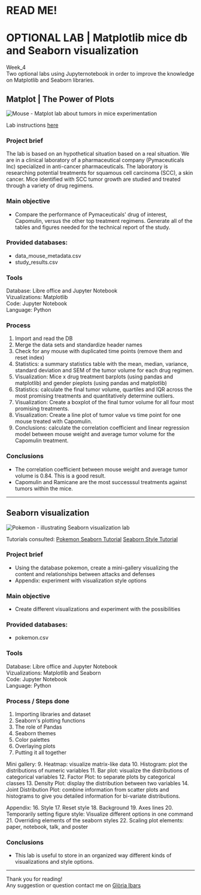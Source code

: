 # READ ME!

# OPTIONAL LAB |  Matplotlib mice db and Seaborn visualization
Week_4   
Two optional labs using Jupyternotebook in order to improve the knowledge on Matplotlib and Seaborn libraries. 

## Matplot | The Power of Plots
![Mouse - Matplot lab about tumors in mice experimentation](/readme_media/mouse.png|URL "mouse")

Lab instructions [here](https://github.com/redeat17/Matplotlib-Challenge "Matplotlib  challenge")

### Project brief
The lab is based on an hypothetical situation based on a real situation.
We are in a clinical laboratory of a pharmaceutical company (Pymaceuticals Inc) specialized in anti-cancer pharmaceuticals. The laboratory is researching potential treatments for squamous cell carcinoma (SCC), a skin cancer. Mice identified with SCC tumor growth are studied and treated through a variety of drug regimens. 

### Main objective
- Compare the performance of Pymaceuticals' drug of interest, Capomulin, versus the other top treatment regimens. Generate all of the tables and figures needed for the technical report of the study.

### Provided databases:
+ data_mouse_metadata.csv
+ study_results.csv

### Tools
Database: Libre office and Jupyter Notebook  
Vizualizations: Matplotlib  
Code: Jupyter Notebook  
Language: Python  

### Process
1. Import and read the DB
2. Merge the data sets and standardize header names
4. Check for any mouse with duplicated time points (remove them and reset index)
5. Statistics: a summary statistics table with the mean, median, variance, standard deviation and SEM of the tumor volume for each drug regimen.
6. Visualization: Mice x drug treatment barplots (using pandas and matplotlib) and gender pieplots (using pandas and matplotlib)
8. Statistics: calculate the final tumor volume, quartiles and IQR across the most promising treatments and quantitatively determine outliers.
9. Visualization: Create a boxplot of the final tumor volume for all four most promising treatments.
10. Visualization: Create a line plot of tumor value vs time point for one mouse treated with Capomulin. 
11. Conclusions: calculate the correlation coefficient and linear regression model between mouse weight and average tumor volume for the Capomulin treatment. 

### Conclusions
- The correlation coefficient between mouse weight and average tumor volume is 0.84. This is a good result.
- Capomulin and Ramicane are the most successsul treatments against tumors within the mice.


***

## Seaborn visualization
![Pokemon - illustrating Seaborn visualization lab](/readme_media/pokemon.png|URL "pokemonseaborn")

Tutorials consulted:
[Pokemon Seaborn Tutorial](https://elitedatascience.com/python-seaborn-tutorial "Pokemon seaborn tutorial")
[Seaborn Style Tutorial](https://seaborn.pydata.org/tutorial/aesthetics.html "seaborn style tutorial")

### Project brief
- Using the database pokemon, create a mini-gallery visualizing the content and relationships between attacks and defenses
- Appendix: experiment with visualization style options

### Main objective
- Create different visualizations and experiment with the possibilities

### Provided databases:
+ pokemon.csv

### Tools
Database: Libre office and Jupyter Notebook  
Vizualizations: Matplotlib and Seaborn  
Code: Jupyter Notebook  
Language: Python  

### Process / Steps done
1. Importing libraries and dataset
2. Seaborn's plotting functions
3. The role of Pandas
4. Seaborn themes
5. Color palettes
6. Overlaying plots
7. Putting it all together

Mini gallery:
9. Heatmap: visualize matrix-like data
10. Histogram: plot the distributions of numeric variables
11. Bar plot: visualize the distributions of categorical variables
12. Factor Plot: to separate plots by categorical classes
13. Density Plot: display the distribution between two variables
14. Joint Distribution Plot: combine information from scatter plots and histograms to give you detailed information for bi-variate distributions.

Appendix:
16. Style
17. Reset style
18. Background
19. Axes lines
20. Temporarily setting figure style: Visualize different options in one command
21. Overriding elements of the seaborn styles
22. Scaling plot elements: paper, notebook, talk, and poster

### Conclusions
- This lab is useful to store in an organized way different kinds of visualizations and style options.


***

Thank you for reading!  
Any suggestion or question contact me on [Glòria Ibars](https://www.linkedin.com/in/gloriaibars/ "Linkedin")
